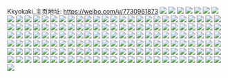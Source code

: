 Kkyokaki_主页地址: https://weibo.com/u/7730961873 
![](https://wx4.sinaimg.cn/mw2000/008rcklrly1h9bca67alpj32c036t4qr.jpg) 
![](https://wx4.sinaimg.cn/mw2000/008rcklrly1h9bca96thsj329m32rnpf.jpg) 
![](https://wx4.sinaimg.cn/mw2000/008rcklrly1h9bcai403tj32c0340u0y.jpg) 
![](https://wx4.sinaimg.cn/mw2000/008rcklrly1h9bcakdi5jj32c0340npe.jpg) 
![](https://wx4.sinaimg.cn/mw2000/008rcklrly1h9bcaqb0txj31sc2fc7wh.jpg) 
![](https://wx4.sinaimg.cn/mw2000/008rcklrly1h9bcarc1tbj31sc2f27wh.jpg) 
![](https://wx4.sinaimg.cn/mw2000/008rcklrly1h99io8lb0uj328n2vvb2a.jpg) 
![](https://wx4.sinaimg.cn/mw2000/008rcklrly1h99iobobr6j32c030uu0z.jpg) 
![](https://wx4.sinaimg.cn/mw2000/008rcklrly1h99iocccfzj32c034lu0x.jpg) 
![](https://wx4.sinaimg.cn/mw2000/008rcklrly1h99iodfjtwj32c0340npe.jpg) 
![](https://wx4.sinaimg.cn/mw2000/008rcklrly1h99iofvxncj32c03401ky.jpg) 
![](https://wx4.sinaimg.cn/mw2000/008rcklrly1h99ioer2rsj32c0350x6p.jpg) 
![](https://wx4.sinaimg.cn/mw2000/008rcklrly1h99iojqwdwj32bo35skjm.jpg) 
![](https://wx4.sinaimg.cn/mw2000/008rcklrly1h99iokhmhtj32c0340npd.jpg) 
![](https://wx4.sinaimg.cn/mw2000/008rcklrly1h984f19i1pj30u0140jyk.jpg) 
![](https://wx4.sinaimg.cn/mw2000/008rcklrly1h984f1mq3pj30u0140jyd.jpg) 
![](https://wx4.sinaimg.cn/mw2000/008rcklrly1h984f256e3j30u0140dqx.jpg) 
![](https://wx4.sinaimg.cn/mw2000/008rcklrly1h984f2hidij30u014049y.jpg) 
![](https://wx4.sinaimg.cn/mw2000/008rcklrly1h984f2vgwej30u014bqgg.jpg) 
![](https://wx4.sinaimg.cn/mw2000/008rcklrly1h984f36uclj30u014xtho.jpg) 
![](https://wx4.sinaimg.cn/mw2000/008rcklrly1h984f3is2lj30u014pgw4.jpg) 
![](https://wx4.sinaimg.cn/mw2000/008rcklrly1h984f3vgwvj30u014twne.jpg) 
![](https://wx4.sinaimg.cn/mw2000/008rcklrly1h97507bsw3j32c0340npf.jpg) 
![](https://wx4.sinaimg.cn/mw2000/008rcklrly1h97508gnk4j32c0345b2b.jpg) 
![](https://wx4.sinaimg.cn/mw2000/008rcklrly1h97509xl1qj32c0340x6r.jpg) 
![](https://wx4.sinaimg.cn/mw2000/008rcklrly1h9750bpcqej32c0340b2b.jpg) 
![](https://wx4.sinaimg.cn/mw2000/008rcklrly1h9750eo76wj32c03404qw.jpg) 
![](https://wx4.sinaimg.cn/mw2000/008rcklrly1h9750gqicdj32c03404qu.jpg) 
![](https://wx4.sinaimg.cn/mw2000/008rcklrly1h9750hh73cj30xc3pcu0x.jpg) 
![](https://wx4.sinaimg.cn/mw2000/008rcklrly1h9750kxnqlj32bh35skjn.jpg) 
![](https://wx4.sinaimg.cn/mw2000/008rcklrly1h9750m79szj32c03404qr.jpg) 
![](https://wx4.sinaimg.cn/mw2000/008rcklrly1h9750nf6xpj32bn35s4qr.jpg) 
![](https://wx4.sinaimg.cn/mw2000/008rcklrly1h9750on5asj32ba35s1kz.jpg) 
![](https://wx4.sinaimg.cn/mw2000/008rcklrly1h9750q0w0ej32a235s7wj.jpg) 
![](https://wx4.sinaimg.cn/mw2000/008rcklrly1h9750r2apuj30uk6sgqv7.jpg) 
![](https://wx4.sinaimg.cn/mw2000/008rcklrly1h95xrae3roj30u0153n9o.jpg) 
![](https://wx4.sinaimg.cn/mw2000/008rcklrly1h95xrapdzdj30u014zqd5.jpg) 
![](https://wx4.sinaimg.cn/mw2000/008rcklrly1h95xrbbrrsj30u014rk0h.jpg) 
![](https://wx4.sinaimg.cn/mw2000/008rcklrly1h95xrblai0j31400u0129.jpg) 
![](https://wx4.sinaimg.cn/mw2000/008rcklrly1h95xrda5gcj30u0140ag4.jpg) 
![](https://wx4.sinaimg.cn/mw2000/008rcklrly1h95xrdh0ecj30u0140ag6.jpg) 
![](https://wx4.sinaimg.cn/mw2000/008rcklrly1h95xremi0vj30u014banv.jpg) 
![](https://wx4.sinaimg.cn/mw2000/008rcklrly1h95xrffzeoj30u014cgyk.jpg) 
![](https://wx4.sinaimg.cn/mw2000/008rcklrly1h95xrft4ebj30u0140qbl.jpg) 
![](https://wx4.sinaimg.cn/mw2000/008rcklrgy1h8ww7s3uxrj30u0140doq.jpg) 
![](https://wx4.sinaimg.cn/mw2000/008rcklrgy1h8ww7sh4tjj30u0140qb5.jpg) 
![](https://wx4.sinaimg.cn/mw2000/008rcklrgy1h8ww7ssrfqj30u01407ax.jpg) 
![](https://wx4.sinaimg.cn/mw2000/008rcklrgy1h8ww7t58b5j30u013zgto.jpg) 
![](https://wx4.sinaimg.cn/mw2000/008rcklrgy1h8ww7thrnkj30u01400zu.jpg) 
![](https://wx4.sinaimg.cn/mw2000/008rcklrgy1h8ww7tsp0qj30u015347f.jpg) 
![](https://wx4.sinaimg.cn/mw2000/008rcklrgy1h8ww7umangj30u0140n5t.jpg) 
![](https://wx4.sinaimg.cn/mw2000/008rcklrgy1h8ww7uwklqj30u0140jxw.jpg) 
![](https://wx4.sinaimg.cn/mw2000/008rcklrgy1h8ww7vwxi9j30u0140wma.jpg) 
![](https://wx4.sinaimg.cn/mw2000/008rcklrgy1h8thz48z3wj30u0140gut.jpg) 
![](https://wx4.sinaimg.cn/mw2000/008rcklrgy1h8thz4nu99j30sn126wpf.jpg) 
![](https://wx4.sinaimg.cn/mw2000/008rcklrgy1h8thz5isjwj30u0140aiz.jpg) 
![](https://wx4.sinaimg.cn/mw2000/008rcklrgy1h8thz6iny4j30u0140n7y.jpg) 
![](https://wx4.sinaimg.cn/mw2000/008rcklrgy1h8thz722r3j30u0140drz.jpg) 
![](https://wx4.sinaimg.cn/mw2000/008rcklrgy1h8thz7hqwuj30u0140480.jpg) 
![](https://wx4.sinaimg.cn/mw2000/008rcklrgy1h8thz81ttlj30u00u07ac.jpg) 
![](https://wx4.sinaimg.cn/mw2000/008rcklrgy1h8thz8pduhj30u0140gsv.jpg) 
![](https://wx4.sinaimg.cn/mw2000/008rcklrgy1h8op24rbefj30u0147ak5.jpg) 
![](https://wx4.sinaimg.cn/mw2000/008rcklrgy1h8op280x5dj30u014079j.jpg) 
![](https://wx4.sinaimg.cn/mw2000/008rcklrgy1h8op2bw2j7j30u00u0q9i.jpg) 
![](https://wx4.sinaimg.cn/mw2000/008rcklrgy1h8op2faxrkj30u00u0jys.jpg) 
![](https://wx4.sinaimg.cn/mw2000/008rcklrgy1h8op2ultyyj30u01400yj.jpg) 
![](https://wx4.sinaimg.cn/mw2000/008rcklrgy1h8op1zk1bjj30u01407ag.jpg) 
![](https://wx4.sinaimg.cn/mw2000/008rcklrgy1h8op37wmrzj30u0140gu8.jpg) 
![](https://wx4.sinaimg.cn/mw2000/008rcklrgy1h8mouim6t4j30u0140gq9.jpg) 
![](https://wx4.sinaimg.cn/mw2000/008rcklrgy1h8moujb6uzj30u0140wnp.jpg) 
![](https://wx4.sinaimg.cn/mw2000/008rcklrgy1h8moujyzrhj30u01477bc.jpg) 
![](https://wx4.sinaimg.cn/mw2000/008rcklrgy1h8moumfwc7j30u0140k0d.jpg) 
![](https://wx4.sinaimg.cn/mw2000/008rcklrgy1h8mounaw7pj30u01kdqel.jpg) 
![](https://wx4.sinaimg.cn/mw2000/008rcklrgy1h8mouo0zihj30u0140tfu.jpg) 
![](https://wx4.sinaimg.cn/mw2000/008rcklrgy1h89p6e2a9xj30mi0u0jxm.jpg) 
![](https://wx4.sinaimg.cn/mw2000/008rcklrgy1h89p6k2ikvj30u0140q8s.jpg) 
![](https://wx4.sinaimg.cn/mw2000/008rcklrgy1h89p6lujtqj30ss0yfaet.jpg) 
![](https://wx4.sinaimg.cn/mw2000/008rcklrgy1h89p6p700nj30u01hcwmu.jpg) 
![](https://wx4.sinaimg.cn/mw2000/008rcklrgy1h89p6qo74hj30mi0u0djo.jpg) 
![](https://wx4.sinaimg.cn/mw2000/008rcklrgy1h89p6vvi33j30mi0u0424.jpg) 
![](https://wx4.sinaimg.cn/mw2000/008rcklrgy1h89p6wxsjlj30mi0u0whm.jpg) 
![](https://wx4.sinaimg.cn/mw2000/008rcklrgy1h89p6y64xhj30mi0u078a.jpg) 
![](https://wx4.sinaimg.cn/mw2000/008rcklrgy1h7geazqcpvj30u014kk0c.jpg) 
![](https://wx4.sinaimg.cn/mw2000/008rcklrgy1h7geb0e8t5j30u014uk0u.jpg) 
![](https://wx4.sinaimg.cn/mw2000/008rcklrgy1h7geb1631jj30u013zthd.jpg) 
![](https://wx4.sinaimg.cn/mw2000/008rcklrgy1h7geayw7nij30u0140dp5.jpg) 
![](https://wx4.sinaimg.cn/mw2000/008rcklrgy1h7geb1yawpj30u0129qan.jpg) 
![](https://wx4.sinaimg.cn/mw2000/008rcklrgy1h7geb2qqvyj30u013ogtb.jpg) 
![](https://wx4.sinaimg.cn/mw2000/008rcklrgy1h7geb3ixdjj30u0140jxf.jpg) 
![](https://wx4.sinaimg.cn/mw2000/008rcklrgy1h7geb44ijbj30u0140wfz.jpg) 
![](https://wx4.sinaimg.cn/mw2000/008rcklrgy1h7geb4uu0rj30u012tdho.jpg) 
![](https://wx4.sinaimg.cn/mw2000/008rcklrgy1h7geb5j3dcj30u0131dhw.jpg) 
![](https://wx4.sinaimg.cn/mw2000/008rcklrgy1h772p5n2f6j30u0140123.jpg) 
![](https://wx4.sinaimg.cn/mw2000/008rcklrgy1h772p8ov5dj30u0140mzo.jpg) 
![](https://wx4.sinaimg.cn/mw2000/008rcklrgy1h772p9erq5j30u01403zy.jpg) 
![](https://wx4.sinaimg.cn/mw2000/008rcklrgy1h772pa7nl8j30u0140jtp.jpg) 
![](https://wx4.sinaimg.cn/mw2000/008rcklrgy1h772pb5evij30u014046o.jpg) 
![](https://wx4.sinaimg.cn/mw2000/008rcklrgy1h772pca9gjj30u0140qd3.jpg) 
![](https://wx4.sinaimg.cn/mw2000/008rcklrgy1h772pd41lvj30u0140n46.jpg) 
![](https://wx4.sinaimg.cn/mw2000/008rcklrgy1h772p4op62j30u0140k1b.jpg) 
![](https://wx4.sinaimg.cn/mw2000/008rcklrgy1h772pdygcuj30u0140ajm.jpg) 
![](https://wx4.sinaimg.cn/mw2000/008rcklrgy1h772peyx1tj30u00ye79t.jpg) 
![](https://wx4.sinaimg.cn/mw2000/008rcklrgy1h772pftz8aj30u0140jzb.jpg) 
![](https://wx4.sinaimg.cn/mw2000/008rcklrgy1h772pgong7j30u0140n4h.jpg) 
![](https://wx4.sinaimg.cn/mw2000/008rcklrgy1h772phm4e7j30u0140tfs.jpg) 
![](https://wx4.sinaimg.cn/mw2000/008rcklrgy1h772p7uuqjj30u0140mzy.jpg) 
![](https://wx4.sinaimg.cn/mw2000/008rcklrgy1h772pi9f2dj30u0140dkg.jpg) 
![](https://wx4.sinaimg.cn/mw2000/008rcklrgy1h6zcln28g9j30u01407e2.jpg) 
![](https://wx4.sinaimg.cn/mw2000/008rcklrgy1h6zclm3rpij30u0160juj.jpg) 
![](https://wx4.sinaimg.cn/mw2000/008rcklrgy1h6zclnlhaaj30u00z0jv3.jpg) 
![](https://wx4.sinaimg.cn/mw2000/008rcklrgy1h6zclo4hwtj30u0140wf9.jpg) 
![](https://wx4.sinaimg.cn/mw2000/008rcklrgy1h6zclommn6j30u01403z3.jpg) 
![](https://wx4.sinaimg.cn/mw2000/008rcklrgy1h6zclp25ldj30u0140dlq.jpg) 
![](https://wx4.sinaimg.cn/mw2000/008rcklrgy1h6zclphdmlj30u0140tet.jpg) 
![](https://wx4.sinaimg.cn/mw2000/008rcklrgy1h6zclpv206j30u014bq8u.jpg) 
![](https://wx4.sinaimg.cn/mw2000/008rcklrgy1h6zclq7pfyj31400u0wjn.jpg) 
![](https://wx4.sinaimg.cn/mw2000/008rcklrgy1h6vvd54lgtj30u0140dj3.jpg) 
![](https://wx4.sinaimg.cn/mw2000/008rcklrgy1h6vvd5xh3kj30u0140q77.jpg) 
![](https://wx4.sinaimg.cn/mw2000/008rcklrgy1h6vvd6bf63j30n01ds75j.jpg) 
![](https://wx4.sinaimg.cn/mw2000/008rcklrgy1h6vvd6sgfgj30u0140n2q.jpg) 
![](https://wx4.sinaimg.cn/mw2000/008rcklrgy1h6vvd7on90j30u0140ac6.jpg) 
![](https://wx4.sinaimg.cn/mw2000/008rcklrgy1h6vvd83y0qj30u00u0tfb.jpg) 
![](https://wx4.sinaimg.cn/mw2000/008rcklrgy1h6vvd8hw7bj30u0140dnl.jpg) 
![](https://wx4.sinaimg.cn/mw2000/008rcklrgy1h6vvd8vq3yj30n01dsdm4.jpg) 
![](https://wx4.sinaimg.cn/mw2000/008rcklrgy1h6vvd9543pj30n01ds0we.jpg) 
![](https://wx4.sinaimg.cn/mw2000/008rcklrgy1h6vvd9k700j30u0140do7.jpg) 
![](https://wx4.sinaimg.cn/mw2000/008rcklrgy1h6vvda18l4j30u0140wqu.jpg) 
![](https://wx4.sinaimg.cn/mw2000/008rcklrgy1h6vvdah8wfj30ve0u046f.jpg) 
![](https://wx4.sinaimg.cn/mw2000/008rcklrgy1h6vvdayb6xj30u011mjzl.jpg) 
![](https://wx4.sinaimg.cn/mw2000/008rcklrgy1h6vvdbcsxmj30u00y07a8.jpg) 
![](https://wx4.sinaimg.cn/mw2000/008rcklrgy1h6vvdbrh7dj30u014aqe5.jpg) 
![](https://wx4.sinaimg.cn/mw2000/008rcklrgy1h6vvdc5a5bj30u00wygth.jpg) 
![](https://wx4.sinaimg.cn/mw2000/008rcklrgy1h6tk09vqjbj30u014046a.jpg) 
![](https://wx4.sinaimg.cn/mw2000/008rcklrgy1h6tk0a9loqj30u0140dnt.jpg) 
![](https://wx4.sinaimg.cn/mw2000/008rcklrgy1h6tk0aoopkj30u0140gss.jpg) 
![](https://wx4.sinaimg.cn/mw2000/008rcklrgy1h6s0h909c6j30u0140q6m.jpg) 
![](https://wx4.sinaimg.cn/mw2000/008rcklrgy1h6s0h9teugj30u0140djm.jpg) 
![](https://wx4.sinaimg.cn/mw2000/008rcklrgy1h6s0hb37cyj30u013ztd3.jpg) 
![](https://wx4.sinaimg.cn/mw2000/008rcklrgy1h6s0h8dshcj30u014011d.jpg) 
![](https://wx4.sinaimg.cn/mw2000/008rcklrgy1h6s0hc91wbj30u0140n11.jpg) 
![](https://wx4.sinaimg.cn/mw2000/008rcklrgy1h6s0hdabq0j30u013ztfw.jpg) 
![](https://wx4.sinaimg.cn/mw2000/008rcklrgy1h6s0hekuhbj30u013zwne.jpg) 
![](https://wx4.sinaimg.cn/mw2000/008rcklrgy1h6s0hfhsfbj30u0140464.jpg) 
![](https://wx4.sinaimg.cn/mw2000/008rcklrgy1h6s0hgdm7vj30u0140ahj.jpg) 
![](https://wx4.sinaimg.cn/mw2000/008rcklrgy1h6s0hhehjjj30u013zain.jpg) 
![](https://wx4.sinaimg.cn/mw2000/008rcklrgy1h6s0hi871dj30u014077w.jpg) 
![](https://wx4.sinaimg.cn/mw2000/008rcklrgy1h6s0hj1yjgj30u0140whc.jpg) 
![](https://wx4.sinaimg.cn/mw2000/008rcklrgy1h6lh1pud0jj30u00u0ab4.jpg) 
![](https://wx4.sinaimg.cn/mw2000/008rcklrgy1h4q5eb1z39j30u019045i.jpg) 
![](https://wx4.sinaimg.cn/mw2000/008rcklrgy1h4q5ebnl1mj30u0190gui.jpg) 
![](https://wx4.sinaimg.cn/mw2000/008rcklrgy1h4q5eai3r3j31900u0jzp.jpg) 
![](https://wx4.sinaimg.cn/mw2000/008rcklrgy1h4q5ec83ldj31900u0aim.jpg) 
![](https://wx4.sinaimg.cn/mw2000/008rcklrgy1h4q5ecqlk5j30u0190aix.jpg) 
![](https://wx4.sinaimg.cn/mw2000/008rcklrgy1h4q5ed8ftrj30u0190gtr.jpg) 
![](https://wx4.sinaimg.cn/mw2000/008rcklrgy1h4q5edui68j30u0190wlg.jpg) 
![](https://wx4.sinaimg.cn/mw2000/008rcklrgy1h4q5eeid2dj30u0190ahe.jpg) 
![](https://wx4.sinaimg.cn/mw2000/008rcklrgy1h4q5efw2mqj30u01907be.jpg) 
![](https://wx4.sinaimg.cn/mw2000/008rcklrgy1h4q5egd1jcj30u0191wnb.jpg) 
